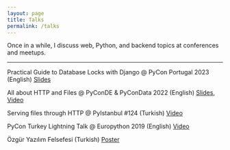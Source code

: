```yaml
---
layout: page
title: Talks
permalink: /talks
---
```


Once in a while, I discuss web, Python, and backend topics at conferences and meetups.

---

Practical Guide to Database Locks with Django  @ PyCon Portugal 2023 (English) [Slides](https://efe.me/public/pdfs/practical-guide-to-database-locks-with-django-pycon-portugal-23.pdf)

All about HTTP and Files @ PyConDE & PyConData 2022 (English) [Slides](https://efe.me/public/pdfs/all-about-http-and-files.pdf), [Video](https://www.youtube.com/watch?v=U-2k0ovzAPg)

Serving files through HTTP @ PyIstanbul #124 (Turkish) [Video](/2021/02/pyistanbul-talk-serving-files-through-http)

PyCon Turkey Lightning Talk @ Europython 2019 (English) [Video](https://youtu.be/T6vC_LOHBJ4?t=33023)

Özgür Yazılım Felsefesi (Turkish) [Poster](/public/images/pages/talks/ozgur-yazilim-felsefesi-efe-oge.jpg)
